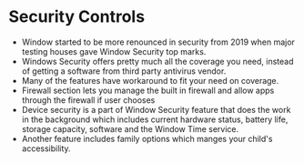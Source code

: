 # Security Controls

- Window started to be more renounced in security from 2019 when major testing houses gave Window Security top marks.
- Windows Security offers pretty much all the coverage you need, instead of getting a software from third party antivirus vendor.
- Many of the features have workaround to fit your need on coverage. 
- Firewall section lets you manage the built in firewall and allow apps through the firewall if user chooses
- Device security is a part of Window Security feature that does the work in the background which includes current hardware status, battery life, storage capacity, software and the Window Time service.
- Another feature includes family options which manges your child's accessibility.